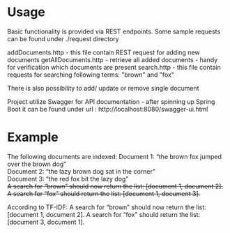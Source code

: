 # Usage

Basic functionality is provided via REST endpoints. Some sample requests can be found under ./request directory

addDocuments.http - this file contain REST request for adding new documents
getAllDocuments.http - retrieve all added documents - handy for verification which documents are present
search.http - this file contain requests for searching following terms: "brown" and "fox"

There is also possibility to add/ update or remove single document

Project utilize Swagger for API documentation - after spinning up Spring Boot it can be found under url : http://localhost:8080/swagger-ui.html


# Example
The following documents are indexed:
Document 1: “the brown fox jumped over the brown dog”   
Document 2: “the lazy brown dog sat in the corner”  
Document 3: “the red fox bit the lazy dog”  
~~A search for “brown” should now return the list: [document 1, document 2].~~ 
~~A search for “fox” should return the list: [document 1, document 3].~~  

According to TF-IDF:
A search for “brown” should now return the list: [document 1, document 2].
A search for “fox” should return the list: [document 3, document 1].

